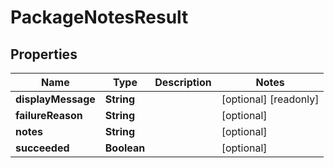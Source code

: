 

# PackageNotesResult


## Properties

Name | Type | Description | Notes
------------ | ------------- | ------------- | -------------
**displayMessage** | **String** |  |  [optional] [readonly]
**failureReason** | **String** |  |  [optional]
**notes** | **String** |  |  [optional]
**succeeded** | **Boolean** |  |  [optional]



